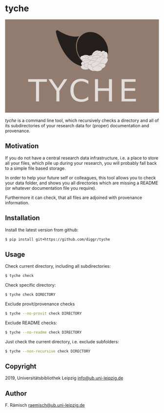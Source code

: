 # tyche

![tyche logo](assets/tyche.png?raw=true "tyche")

*tyche* is a command line tool, which recursively checks a directory and all
of its subdirectories of your research data for (proper) documentation and 
provenance. 

## Motivation

If you do not have a central research data infrastructure, i.e. a place to 
store all your files, which pile up during your research, you will probably
fall back to a simple file based storage. 

In order to help your future self or colleagues, this tool allows you to 
check your data folder, and shows you all directories which are missing a 
README (or whatever documentation file you require). 

Furthermore it can check, that all files are adjoined with provenance 
information. 

## Installation

Install the latest version from github:
```zsh
$ pip install git+https://github.com/diggr/tyche
```

## Usage

Check current directory, including all subdirectories:
```zsh
$ tyche check
```

Check specific directory:
```zsh
$ tyche check DIRECTORY 
```

Exclude provit/provenance checks
```zsh
$ tyche --no-provit check DIRECTORY
```

Exclude README checks:
```zsh
$ tyche --no-readme check DIRECTORY
```

Just check the current directory, i.e. exclude subfolders:
```zsh
$ tyche --non-recursive check DIRECTORY
```

## Copyright

2019, Universitätsbibliothek Leipzig <info@ub.uni-leipzig.de>

## Author

F. Rämisch <raemisch@ub.uni-leipzig.de>


